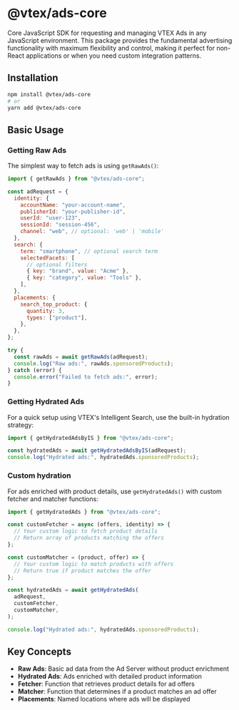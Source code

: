 # @vtex/ads-core

Core JavaScript SDK for requesting and managing VTEX Ads in any JavaScript environment. This package provides the fundamental advertising functionality with maximum flexibility and control, making it perfect for non-React applications or when you need custom integration patterns.

## Installation

```bash
npm install @vtex/ads-core
# or
yarn add @vtex/ads-core
```

## Basic Usage

### Getting Raw Ads

The simplest way to fetch ads is using `getRawAds()`:

```javascript
import { getRawAds } from "@vtex/ads-core";

const adRequest = {
  identity: {
    accountName: "your-account-name",
    publisherId: "your-publisher-id",
    userId: "user-123",
    sessionId: "session-456",
    channel: "web", // optional: 'web' | 'mobile'
  },
  search: {
    term: "smartphone", // optional search term
    selectedFacets: [
      // optional filters
      { key: "brand", value: "Acme" },
      { key: "category", value: "Tools" },
    ],
  },
  placements: {
    search_top_product: {
      quantity: 3,
      types: ["product"],
    },
  },
};

try {
  const rawAds = await getRawAds(adRequest);
  console.log("Raw ads:", rawAds.sponsoredProducts);
} catch (error) {
  console.error("Failed to fetch ads:", error);
}
```

### Getting Hydrated Ads

For a quick setup using VTEX's Intelligent Search, use the built-in hydration strategy:

```javascript
import { getHydratedAdsByIS } from "@vtex/ads-core";

const hydratedAds = await getHydratedAdsByIS(adRequest);
console.log("Hydrated ads:", hydratedAds.sponsoredProducts);
```

### Custom hydration

For ads enriched with product details, use `getHydratedAds()` with custom fetcher and matcher functions:

```javascript
import { getHydratedAds } from "@vtex/ads-core";

const customFetcher = async (offers, identity) => {
  // Your custom logic to fetch product details
  // Return array of products matching the offers
};

const customMatcher = (product, offer) => {
  // Your custom logic to match products with offers
  // Return true if product matches the offer
};

const hydratedAds = await getHydratedAds(
  adRequest,
  customFetcher,
  customMatcher,
);

console.log("Hydrated ads:", hydratedAds.sponsoredProducts);
```

## Key Concepts

- **Raw Ads**: Basic ad data from the Ad Server without product enrichment
- **Hydrated Ads**: Ads enriched with detailed product information
- **Fetcher**: Function that retrieves product details for ad offers
- **Matcher**: Function that determines if a product matches an ad offer
- **Placements**: Named locations where ads will be displayed
